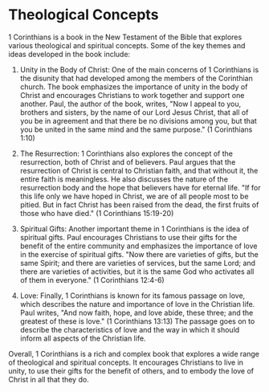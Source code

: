 # Theological Concepts

1 Corinthians is a book in the New Testament of the Bible that explores various theological and spiritual concepts. Some of the key themes and ideas developed in the book include:

1. Unity in the Body of Christ: One of the main concerns of 1 Corinthians is the disunity that had developed among the members of the Corinthian church. The book emphasizes the importance of unity in the body of Christ and encourages Christians to work together and support one another. Paul, the author of the book, writes, "Now I appeal to you, brothers and sisters, by the name of our Lord Jesus Christ, that all of you be in agreement and that there be no divisions among you, but that you be united in the same mind and the same purpose." (1 Corinthians 1:10)

2. The Resurrection: 1 Corinthians also explores the concept of the resurrection, both of Christ and of believers. Paul argues that the resurrection of Christ is central to Christian faith, and that without it, the entire faith is meaningless. He also discusses the nature of the resurrection body and the hope that believers have for eternal life. "If for this life only we have hoped in Christ, we are of all people most to be pitied. But in fact Christ has been raised from the dead, the first fruits of those who have died." (1 Corinthians 15:19-20)

3. Spiritual Gifts: Another important theme in 1 Corinthians is the idea of spiritual gifts. Paul encourages Christians to use their gifts for the benefit of the entire community and emphasizes the importance of love in the exercise of spiritual gifts. "Now there are varieties of gifts, but the same Spirit; and there are varieties of services, but the same Lord; and there are varieties of activities, but it is the same God who activates all of them in everyone." (1 Corinthians 12:4-6)

4. Love: Finally, 1 Corinthians is known for its famous passage on love, which describes the nature and importance of love in the Christian life. Paul writes, "And now faith, hope, and love abide, these three; and the greatest of these is love." (1 Corinthians 13:13) The passage goes on to describe the characteristics of love and the way in which it should inform all aspects of the Christian life.

Overall, 1 Corinthians is a rich and complex book that explores a wide range of theological and spiritual concepts. It encourages Christians to live in unity, to use their gifts for the benefit of others, and to embody the love of Christ in all that they do.

